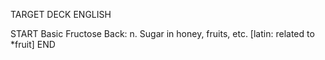 TARGET DECK
ENGLISH

START
Basic
Fructose
Back: n. Sugar in honey, fruits, etc. [latin: related to *fruit]
END
